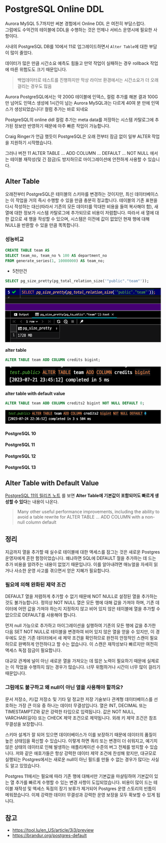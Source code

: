 # PostgreSQL Online DDL

Aurora MySQL 5.7까지만 써본 경험에서 Online DDL 은 여전히 부담스럽다.  
그럼에도 수억건의 테이블에 DDL을 수행하는 것은 언제나 서비스 운영시에 필요한 사항이다.

사내의 PostgreSQL DB를 10에서 11로 업그레이드하면서 `Alter Table`에 대한 부담이 많이 줄었다.


데이터가 많은 만큼 시간소요 예측도 힘들고 만약 작업이 실패하는 경우 rollback 작업에 따른 위험도도 크기 때문입니다.

> 백업데이터로 테스트를 진행하지만 막상 라이브 환경에서는 시간소요가 더 오래 걸리는 경우도 많음

Aurora PostgreSQL에서는 약 200G 테이블에 인덱스, 컬럼 추가를 해본 결과 100G만 넘어도 인덱스 생성에 1시간이 넘는 Aurora MySQL과는 다르게 40여 분 만에 인덱스가 생성되었습니다! 컬럼 추가는 바로 되네요

PostgreSQL의 online ddl 컬럼 추가는 meta data를 저장하는 시스템 카탈로그에 추가된 정보만 반영하기 때문에 아주 빠른 작업이 가능합니다.


Craig Ringer가 언급 했듯이 PostgreSQL은 오래 전부터 잠금 없이 일부 ALTER 작업을 지원하기 시작했습니다.

그러나 버전 11 ALTER TABLE ... ADD COLUMN ... DEFAULT ... NOT NULL 에서는 테이블 재작성(및 긴 잠금)도 방지하므로 마이그레이션에 안전하게 사용할 수 있습니다.

## Alter Table

오래전부터 PostgreSQL은 테이블의 스키마를 변경하는 것이지만, 최신 데이터베이스는 이 작업을 거의 즉시 수행할 수 있을 만큼 충분히 정교합니다. 테이블의 기존 표현을 다시 작성하는 대신(따라서 기존의 모든 데이터를 막대한 비용을 들여 복사해야 함), 새 열에 대한 정보가 시스템 카탈로그에 추가되므로 비용이 저렴합니다. 따라서 새 열에 대한 값으로 새 행을 작성할 수 있으며, 시스템은 이전에 값이 없었던 현재 행에 대해 NULL을 반환할 수 있을 만큼 똑똑합니다.

### 성능비교

```sql
CREATE TABLE team AS
SELECT team_no, team_no % 100 AS department_no
FROM generate_series(1, 10000000) AS team_no;
```

- 5천만건

```sql
SELECT pg_size_pretty(pg_total_relation_size('"public"."team"'));
```

![size](./images/table_size.png)

**alter table**

```sql
ALTER TABLE team ADD COLUMN credits bigint;
```

![10_1](./images/10_1.png)

**alter table with default value**

```sql
ALTER TABLE team ADD COLUMN credits2 bigint NOT NULL DEFAULT 0;
```

![10_2](./images/10_2.png)

#### PostgreSQL 10

#### PostgreSQL 11

#### PostgreSQL 12

#### PostgreSQL 13
## Alter Table with Default Value

[PostgreSQL 11의 릴리즈 노트](https://www.postgresql.org/docs/11/release-11.html) 를 보면 **Alter Table에 기본값이 포함되어도 빠르게 생성할 수 있다**는 내용이 나온다.

> Many other useful performance improvements, including the ability to avoid a table rewrite for ALTER TABLE ... ADD COLUMN with a non-null column default


## 정리

지금까지 열을 추가할 때 실수로 테이블에 대한 액세스를 잠그는 것은 새로운 Postgres 운영자에게 흔한 함정이었습니다. 왜냐하면 SQL에 DEFAULT 절을 추가하는 데 드는 추가 비용을 알려주는 내용이 없었기 때문입니다. 이를 알아내려면 매뉴얼을 자세히 읽거나 사소한 운영 사고를 겪으면서 얻은 지혜가 필요합니다.

### 필요에 의해 완화된 제약 조건

DEFAULT 열을 저렴하게 추가할 수 없기 때문에 NOT NULL로 설정된 열을 추가하는 것도 불가능합니다. 정의상 NOT NULL 열은 모든 행에 대해 값을 가져야 하며, 기존 데이터에 어떤 값을 가져야 하는지 지정하지 않고 비어 있지 않은 테이블에 열을 추가할 수 없으므로 DEFAULT를 사용해야 합니다.

먼저 null 가능으로 추가하고 마이그레이션을 실행하여 기존의 모든 행에 값을 추가한 다음 SET NOT NULL로 테이블을 변경하여 비어 있지 않은 열을 얻을 수 있지만, 이 경우에도 모든 기존 데이터에서 새 제약 조건을 확인하므로 완전히 안정적인 스캔이 필요하므로 완벽하게 안전하다고 할 수는 없습니다. 이 스캔은 재작성보다 빠르지만 여전히 액세스 독점 잠금이 필요합니다.

대규모 관계에 널이 아닌 새로운 열을 가져오는 데 많은 노력이 필요하기 때문에 실제로는 이 작업을 수행하지 않는 경우가 많습니다. 너무 위험하거나 시간이 너무 많이 걸리기 때문입니다.

### 그럼에도 불구하고 왜 null이 아닌 열을 사용해야 할까요?

문서 저장소, 키/값 저장소 및 기타 덜 정교한 저장 기술보다 관계형 데이터베이스를 선호하는 가장 큰 이유 중 하나는 데이터 무결성입니다. 열은 INT, DECIMAL 또는 TIMESTAMPTZ와 같은 강력한 타입으로 입력됩니다. 값은 NOT NULL, VARCHAR(길이) 또는 CHECK 제약 조건으로 제약됩니다. 외래 키 제약 조건은 참조 무결성을 보장합니다.

스키마 설계가 잘 되어 있으면 데이터베이스가 이를 보장하기 때문에 데이터의 품질이 높은 상태임을 확신할 수 있습니다. 이렇게 하면 쿼리 또는 변경이 더 쉬워지고, 예기치 않은 상태의 데이터로 인해 발생하는 애플리케이션 수준의 버그 전체를 방지할 수 있습니다. 저와 같은 애호가들은 항상 강력한 데이터 제약 조건에 찬성해 왔지만, 대규모로 실행되는 Postgres에서는 새로운 null이 아닌 필드를 만들 수 없는 경우가 많다는 사실도 알고 있었습니다.

Postgres 11에서는 필요에 따라 기존 행에 대해서만 기본값을 마샬링하여 기본값이 있는 열 추가를 빠르게 수행할 수 있는 변경 사항이 도입되었습니다. 비용이 많이 드는 테이블 재작성 및 액세스 독점의 장기 보류가 제거되어 Postgres 운영 스토리의 빈틈이 메워졌습니다. 이제 강력한 데이터 무결성과 강력한 운영 보장을 모두 확보할 수 있게 됩니다.
## 참고

- https://tool.lu/en_US/article/3j3/preview
- https://brandur.org/postgres-default